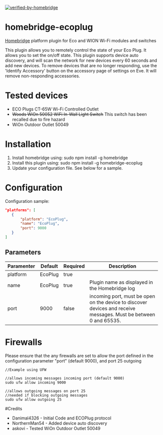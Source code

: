 [![verified-by-homebridge](https://badgen.net/badge/homebridge/verified/purple)](https://github.com/homebridge/homebridge/wiki/Verified-Plugins)

# homebridge-ecoplug
[Homebridge](https://github.com/nfarina/homebridge) platform plugin for Eco and WION Wi-Fi modules and switches

This plugin allows you to remotely control the state of your Eco Plug.  It allows
you to set the on/off state.  This plugin supports device auto discovery, and
will scan the network for new devices every 60 seconds and add new devices.  To
remove devices that are no longer responding, use the 'Identify Accessory' button
on the accessory page of settings on Eve.  It will remove non-responding accessories.

# Tested devices

- ECO Plugs CT-65W Wi-Fi Controlled Outlet
- ~~Woods WiOn 50052 WiFi In-Wall Light Switch~~ This switch has been recalled due to fire hazard
- WiOn Outdoor Outlet 50049

# Installation

1. Install homebridge using: sudo npm install -g homebridge
2. Install this plugin using: sudo npm install -g homebridge-ecoplug
3. Update your configuration file. See below for a sample.

# Configuration

Configuration sample:

 ```JSON
"platforms": [
    {
        "platform": "EcoPlug",
        "name": "EcoPlug",
        "port": 9000
    }
]
```
## Parameters

Paramenter | Default | Required | Description
-----------| ------- | -------- | -----------
platform | EcoPlug | true |
name | EcoPlug | true | Plugin name as displayed in the Homebridge log
port | 9000 | false | incoming port, must be open on the device to discover devices and receive messages. Must be between 0 and 65535.

# Firewalls

Please ensure that the any firewalls are set to allow the port defined in the configuration parameter "port" (default 9000), and port 25 outgoing

```
//Example using UFW

//allows incoming messages incoming port (default 9000)
sudo ufw allow incoming 9000

//allows outgoing messages on port 25
//needed if blocking outgoing messages
sudo ufw allow outgoing 25

```

#Credits

- Danimal4326   - Initial Code and ECOPlug protocol
- NorthernMan54 - Added device auto discovery
- askovi - Tested WiOn Outdoor Outlet 50049
